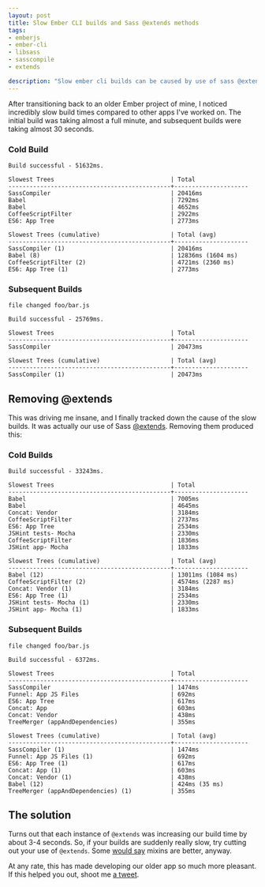 ```yaml
---
layout: post
title: Slow Ember CLI builds and Sass @extends methods
tags:
- emberjs
- ember-cli
- libsass
- sasscompile
- extends

description: "Slow ember cli builds can be caused by use of sass @extends directives."
---
```


After transitioning back to an older Ember project of mine, I noticed incredibly
slow build times compared to other apps I've worked on. The initial build was taking
almost a full minute, and subsequent builds were taking almost 30 seconds.

### Cold Build

    Build successful - 51632ms.

    Slowest Trees                                 | Total
    ----------------------------------------------+---------------------
    SassCompiler                                  | 20416ms
    Babel                                         | 7292ms
    Babel                                         | 4652ms
    CoffeeScriptFilter                            | 2922ms
    ES6: App Tree                                 | 2773ms

    Slowest Trees (cumulative)                    | Total (avg)
    ----------------------------------------------+---------------------
    SassCompiler (1)                              | 20416ms
    Babel (8)                                     | 12836ms (1604 ms)
    CoffeeScriptFilter (2)                        | 4721ms (2360 ms)
    ES6: App Tree (1)                             | 2773ms


### Subsequent Builds

    file changed foo/bar.js

    Build successful - 25769ms.

    Slowest Trees                                 | Total
    ----------------------------------------------+---------------------
    SassCompiler                                  | 20473ms

    Slowest Trees (cumulative)                    | Total (avg)
    ----------------------------------------------+---------------------
    SassCompiler (1)                              | 20473ms


## Removing @extends
This was driving me insane, and I finally tracked down the cause of the slow
builds. It was actually our use of Sass [@extends](http://sass-lang.com/documentation/file.SASS_REFERENCE.html#extend).
Removing them produced this:

### Cold Builds

    Build successful - 33243ms.

    Slowest Trees                                 | Total
    ----------------------------------------------+---------------------
    Babel                                         | 7005ms
    Babel                                         | 4645ms
    Concat: Vendor                                | 3184ms
    CoffeeScriptFilter                            | 2737ms
    ES6: App Tree                                 | 2534ms
    JSHint tests- Mocha                           | 2330ms
    CoffeeScriptFilter                            | 1836ms
    JSHint app- Mocha                             | 1833ms

    Slowest Trees (cumulative)                    | Total (avg)
    ----------------------------------------------+---------------------
    Babel (12)                                    | 13011ms (1084 ms)
    CoffeeScriptFilter (2)                        | 4574ms (2287 ms)
    Concat: Vendor (1)                            | 3184ms
    ES6: App Tree (1)                             | 2534ms
    JSHint tests- Mocha (1)                       | 2330ms
    JSHint app- Mocha (1)                         | 1833ms

### Subsequent Builds

    file changed foo/bar.js

    Build successful - 6372ms.

    Slowest Trees                                 | Total
    ----------------------------------------------+---------------------
    SassCompiler                                  | 1474ms
    Funnel: App JS Files                          | 692ms
    ES6: App Tree                                 | 617ms
    Concat: App                                   | 603ms
    Concat: Vendor                                | 438ms
    TreeMerger (appAndDependencies)               | 355ms

    Slowest Trees (cumulative)                    | Total (avg)
    ----------------------------------------------+---------------------
    SassCompiler (1)                              | 1474ms
    Funnel: App JS Files (1)                      | 692ms
    ES6: App Tree (1)                             | 617ms
    Concat: App (1)                               | 603ms
    Concat: Vendor (1)                            | 438ms
    Babel (12)                                    | 424ms (35 ms)
    TreeMerger (appAndDependencies) (1)           | 355ms

## The solution
Turns out that each instance of `@extends` was increasing our build time by
about 3-4 seconds. So, if your builds are suddenly really slow, try cutting out
your use of `@extends`. Some [would say](http://www.sitepoint.com/avoid-sass-extend/)
mixins are better, anyway.

At any rate, this has made developing our older app so much more pleasant. If this
helped you out, shoot me [a tweet](https://twitter.com/l1m5).
